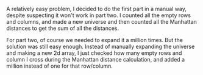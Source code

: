 A relatively easy problem, I decided to do the first part in a manual way, despite suspecting it won't work in part two. I counted all the empty rows and columns, and made a new universe and then counted all the Manhattan distances to get the sum of all the distances.

For part two, of course we needed to expand it a million times. But the solution was still easy enough. Instead of manually expanding the universe and making a new 2d array, I just checked how many empty rows and column I cross during the Manhattan distance calculation, and added a million instead of one for that row/column.
